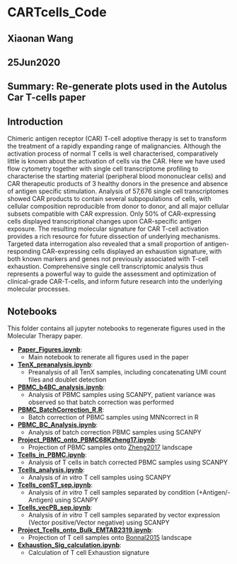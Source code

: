 # CARTcells_Code

## Xiaonan Wang
## 25Jun2020
## Summary: Re-generate plots used in the Autolus Car T-cells paper

## Introduction
Chimeric antigen receptor (CAR) T-cell adoptive therapy is set to transform the treatment of a rapidly expanding range of malignancies. Although the activation process of normal T cells is well characterised, comparatively little is known about the activation of cells via the CAR. Here we have used flow cytometry together with single cell transcriptome profiling to characterise the starting material (peripheral blood mononuclear cells) and CAR therapeutic products of 3 healthy donors in the presence and absence of antigen specific stimulation. Analysis of 57,676 single cell transcriptomes showed CAR products to contain several subpopulations of cells, with cellular composition reproducible from donor to donor, and all major cellular subsets compatible with CAR expression. Only 50% of CAR-expressing cells displayed transcriptional changes upon CAR-specific antigen exposure. The resulting molecular signature for CAR T-cell activation provides a rich resource for future dissection of underlying mechanisms. Targeted data interrogation also revealed that a small proportion of antigen-responding CAR-expressing cells displayed an exhaustion signature, with both known markers and genes not previously associated with T-cell exhaustion. Comprehensive single cell transcriptomic analysis thus represents a powerful way to guide the assessment and optimization of clinical-grade CAR-T-cells, and inform future research into the underlying molecular processes.

## Notebooks
This folder contains all jupyter notebooks to regenerate figures used in the Molecular Therapy paper.
  - <ins>**[Paper_Figures.ipynb](https://github.com/SharonWang/CARTcells_MT_Code/blob/master/Notebooks/Molecular_Therapy_Figures.ipynb)**</ins>: 
    - Main notebook to renerate all figures used in the paper
  - <ins>**[TenX_preanalysis.ipynb](https://github.com/SharonWang/CARTcells_MT_Code/blob/master/Notebooks/TenX_preanalysis.ipynb)**</ins>:
    - Preanalysis of all TenX samples, including concatenating UMI count files and doublet detection
  - <ins>**[PBMC_b4BC_analysis.ipynb](https://github.com/SharonWang/CARTcells_MT_Code/blob/master/Notebooks/PBMC_b4BC_analysis.ipynb)**</ins>:
    - Analysis of PBMC samples using SCANPY, patient variance was observed so that batch correction was performed
  - <ins>**[PBMC_BatchCorrection_R.R](https://github.com/SharonWang/CARTcells_MT_Code/blob/master/Notebooks/PBMC_BatchCorrection_R.ipynb)**</ins>:
    - Batch correction of PBMC samples using MNNcorrect in R
  - <ins>**[PBMC_BC_Analysis.ipynb](https://github.com/SharonWang/CARTcells_MT_Code/blob/master/Notebooks/PBMC_BC_Analysis.ipynb)**</ins>:
    - Analysis of batch correction PBMC samples using SCANPY
  - <ins>**[Project_PBMC_onto_PBMC68Kzheng17.ipynb](https://github.com/SharonWang/CARTcells_MT_Code/blob/master/Notebooks/Project_PBMC_onto_PBMC68Kzheng17.ipynb)**</ins>:
    - Projection of PBMC samples onto [Zheng2017](https://www.nature.com/articles/ncomms14049) landscape
  - <ins>**[Tcells_in_PBMC.ipynb](https://github.com/SharonWang/CARTcells_MT_Code/blob/master/Notebooks/Tcells_in_PBMC.ipynb)**</ins>:
    - Analysis of T cells in batch corrected PBMC samples using SCANPY
  - <ins>**[Tcells_analysis.ipynb](https://github.com/SharonWang/CARTcells_MT_Code/blob/master/Notebooks/Tcells_analysis.ipynb)**</ins>:
    - Analysis of *in vitro* T cell samples using SCANPY
  - <ins>**[Tcells_conST_sep.ipynb](https://github.com/SharonWang/CARTcells_MT_Code/blob/master/Notebooks/Tcells_conST_sep.ipynb)**</ins>:
    - Analysis of *in vitro* T cell samples separated by condition (+Antigen/-Antigen) using SCANPY
  - <ins>**[Tcells_vecPB_sep.ipynb](https://github.com/SharonWang/CARTcells_MT_Code/blob/master/Notebooks/Tcells_vecPN_sep.ipynb)**</ins>:
    - Analysis of *in vitro* T cell samples separated by vector expression (Vector positive/Vector negative) using SCANPY
  - <ins>**[Project_Tcells_onto_Bulk_EMTAB2319.ipynb](https://github.com/SharonWang/CARTcells_MT_Code/blob/master/Notebooks/Project_Tcells_onto_BulkEMTAB2319.ipynb)**</ins>:
    - Projection of T cell samples onto [Bonnal2015](https://www.nature.com/articles/sdata201551) landscape
  - <ins>**[Exhaustion_Sig_calculation.ipynb](https://github.com/SharonWang/CARTcells_MT_Code/blob/master/Notebooks/Exhaustion_Sig_calculation.ipynb)**</ins>:
    - Calculation of T cell Exhaustion signature

